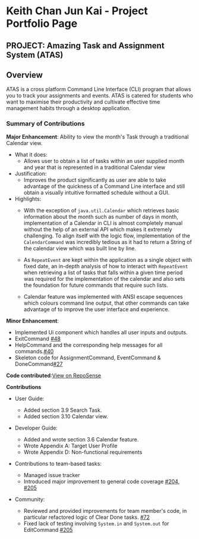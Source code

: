 # Keith Chan Jun Kai - Project Portfolio Page

## PROJECT: Amazing Task and Assignment System (ATAS)

## Overview
ATAS is a cross platform Command Line Interface (CLI) program that allows you to track your assignments and events. 
ATAS is catered for students who want to maximise their productivity and cultivate effective time management habits through a desktop application.


### Summary of Contributions
**Major Enhancement**: Ability to view the month's Task through a traditional Calendar view.  
* What it does: 
    * Allows user to obtain a list of tasks within an user supplied month and year that is represented in a traditional Calendar view 
* Justification: 
    * Improves the product significantly as user are able to take advantage of the quickness of a Command Line interface and still obtain a visually intuitive formatted schedule without a GUI.
* Highlights:
    * With the exception of `java.util.Calendar` which retrieves basic information about the month such as number of days in month, implementation of a Calendar in CLI is almost completely manual without the help of an external API which makes it extremely challenging. To align itself with the logic flow, implementation of the `CalendarCommand` was incredibly tedious as it had to return a String of the calendar view which was built line by line.  
      
    * As `RepeatEvent` are kept within the application as a single object with fixed date, an in-depth analysis of how to interact with `RepeatEvent` when retrieving a list of tasks that falls within a given time period was required for the implementation of the calendar and also sets the foundation for future commands that require such lists.
    
    * Calendar feature was implemented with ANSI escape sequences which colours command line output, that other commands can take advantage of to improve the user interface and experience.          
    
**Minor Enhancement**: 
* Implemented Ui component which handles all user inputs and outputs.
* ExitCommand [#48](https://github.com/AY1920S2-CS2113T-M16-1/tp/pull/48)
* HelpCommand and the corresponding help messages for all commands.[#40](https://github.com/AY1920S2-CS2113T-M16-1/tp/pull/40)
* Skeleton code for AssignmentCommand, EventCommand & DoneCommand[#27](https://github.com/AY1920S2-CS2113T-M16-1/tp/pull/27)

**Code contributed**:[View on RepoSense](https://nus-cs2113-ay1920s2.github.io/tp-dashboard/#search=keith-jk&sort=groupTitle&sortWithin=title&since=2020-03-01&timeframe=commit&mergegroup=false&groupSelect=groupByRepos&breakdown=false&tabOpen=true&tabType=authorship&tabAuthor=Keith-JK&tabRepo=AY1920S2-CS2113T-M16-1%2Ftp%5Bmaster%5D)

**Contributions**
* User Guide:
    * Added section 3.9 Search Task.
    * Added section 3.10 Calendar view.
    
* Developer Guide:
    * Added and wrote section 3.6 Calendar feature.
    * Wrote Appendix A: Target User Profile
    * Wrote Appendix D: Non-functional requirements
    
* Contributions to team-based tasks:
    * Managed issue tracker
    * Introduced major improvement to general code coverage [#204](https://github.com/AY1920S2-CS2113T-M16-1/tp/pull/204), [#205](https://github.com/AY1920S2-CS2113T-M16-1/tp/pull/205)
    
* Community:
    * Reviewed and provided improvements for team member's code, in particular refactored logic of Clear Done tasks. [#72](https://github.com/AY1920S2-CS2113T-M16-1/tp/pull/72)
    * Fixed lack of testing involving `System.in` and `System.out` for EditCommand [#205](https://github.com/AY1920S2-CS2113T-M16-1/tp/pull/205)
    
    